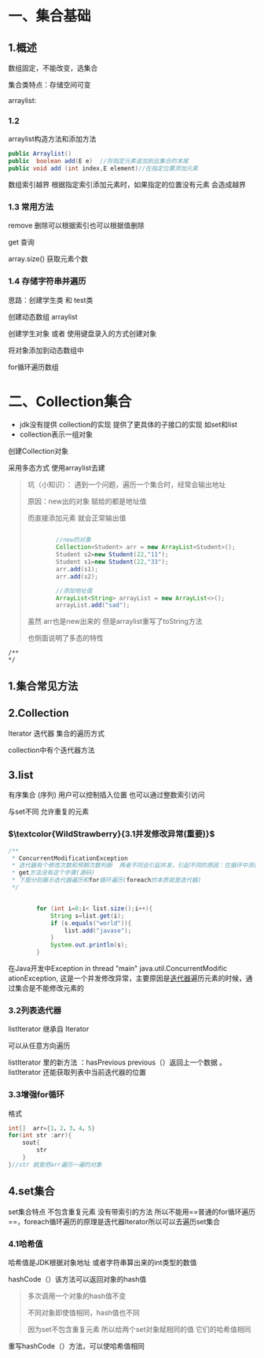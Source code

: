 # 一、集合基础

## 1.概述

数组固定，不能改变，选集合

集合类特点：存储空间可变

arraylist:

### 1.2

arraylist构造方法和添加方法

```java
public Arraylist()  
public  boolean add(E e)  //将指定元素追加到此集合的末尾
public void add (int index,E element)//在指定位置添加元素
```

数组索引越界   根据指定索引添加元素时，如果指定的位置没有元素 会造成越界

### 1.3 常用方法

remove 删除可以根据索引也可以根据值删除

get 查询

array.size()  获取元素个数

### 1.4 存储字符串并遍历

思路：创建学生类 和   test类

创建动态数组 arraylist 

创建学生对象  或者  使用键盘录入的方式创建对象

将对象添加到动态数组中

for循环遍历数组

# 二、Collection集合

- jdk没有提供 collection的实现    提供了更具体的子接口的实现   如set和list
- collection表示一组对象

创建Collection对象

采用多态方式     使用arraylist去建 

> 坑（小知识）：   遇到一个问题，遍历一个集合时，经常会输出地址
>
> 原因：new出的对象  赋给的都是地址值  
>
> 而直接添加元素  就会正常输出值
>
> ```java
> 
>         //new的对象
>         Collection<Student> arr = new ArrayList<Student>();
>         Student s2=new Student(22,"11");
>         Student s1=new Student(22,"33");
>         arr.add(s1);
>         arr.add(s2);
> 
>         //添加地址值
>         ArrayList<String> arrayList = new ArrayList<>();
>         arrayList.add("sad");
> 
> ```
>
> 虽然 arr也是new出来的  但是arraylist重写了toString方法
>
> 也侧面说明了多态的特性



```
/**
*/
```

## 1.集合常见方法

## 2.Collection

Iterator 迭代器  集合的遍历方式

collection中有个迭代器方法

## 3.list 

有序集合 (序列)      用户可以控制插入位置    也可以通过整数索引访问      

与set不同  允许重复的元素



### $\textcolor{WildStrawberry}{3.1并发修改异常(重要)}$

```java
/**
 * ConcurrentModificationException
 * 迭代器有个修改次数和预期次数判断  两者不同会引起并发，引起不同的原因：在循环中添加或者删除数据
 * get方法没有这个步骤(源码)   
 * 下面分别展示迭代器遍历和for循环遍历(foreach的本质就是迭代器)
 */


        for (int i=0;i< list.size();i++){
            String s=list.get(i);
            if (s.equals("world")){
                list.add("javase");
            }
            System.out.println(s);
        }

```

在Java开发中Exception in thread "main" java.util.ConcurrentModific                                                                                                                                                                ationException, 这是一个并发修改异常，主要原因是[迭代器](https://so.csdn.net/so/search?q=迭代器&spm=1001.2101.3001.7020)遍历元素的时候，通过集合是不能修改元素的

### 3.2列表迭代器

listIterator   继承自 Iterator

可以从任意方向遍历   

listIterator 里的新方法 ：hasPrevious        previous（）返回上一个数据      。      listIterator  还能获取列表中当前迭代器的位置

### 3.3增强for循环

格式

```java
int[]  arr={1，2，3，4，5}
for(int str :arr){
    sout{
        str
    }
}//str 就是把arr遍历一遍的对象
```

## 4.set集合

set集合特点   不包含重复元素  没有带索引的方法 所以不能用==普通的for循环遍历==，foreach循环遍历的原理是迭代器Iterator所以可以去遍历set集合

### 4.1哈希值

哈希值是JDK根据对象地址 或者字符串算出来的int类型的数值

hashCode（）该方法可以返回对象的hash值

> 多次调用一个对象的hash值不变
>
> 不同对象即使值相同，hash值也不同
>
> 因为set不包含重复元素  所以给两个set对象赋相同的值   它们的哈希值相同

重写hashCode（）方法，可以使哈希值相同
